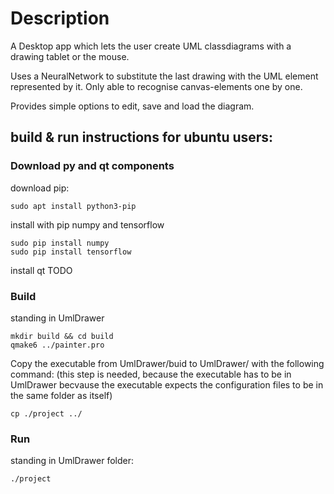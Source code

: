 
# Description
A Desktop app which lets the user create UML classdiagrams with a drawing tablet or the mouse.

Uses a NeuralNetwork to substitute the last drawing with the UML element represented by it.
Only able to recognise canvas-elements one by one.

Provides simple options to edit, save and load the diagram.

## build & run instructions for ubuntu users:
### Download py and qt components
download  pip:
```
sudo apt install python3-pip
```

install with pip numpy and tensorflow
```
sudo pip install numpy
sudo pip install tensorflow
```

install qt
TODO

### Build

standing in UmlDrawer
```
mkdir build && cd build
qmake6 ../painter.pro
```

Copy the executable from UmlDrawer/buid to UmlDrawer/ with the following command:
(this step is needed, because the executable has to be in UmlDrawer becvause the executable expects the configuration files to be in the same folder as itself)
```
cp ./project ../
```
### Run
standing in UmlDrawer folder:
```
./project
```



